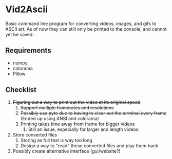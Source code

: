 # Vid2Ascii
Basic command line program for converting videos, images, and gifs to ASCII art. 
As of now they can still only be printed to the console, and cannot yet be saved.

## Requirements
- numpy
- colorama
- Pillow

## Checklist
1. ~~Figuring out a way to print out the video at its original speed~~
   1. ~~Support multiple framerates and resolutions~~
   2. ~~Possibly use pyte due to having to clear out the terminal every frame~~ (Ended up using ANSI and colorama)
   3. Printing takes time away from frame for bigger videos
      1. Still an issue, especially for larger and length videos.
2. Store converted files 
   1. Storing as full text is way too long
   2. Design a way to "read" these converted files and play them back
3. Possibly create alternative interface (gui/website?)

  
